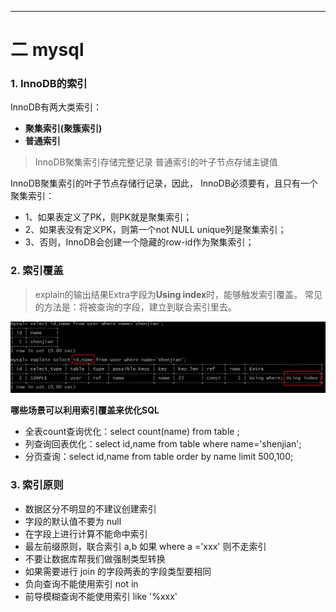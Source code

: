 ------

# 二 mysql



### 1. InnoDB的索引
InnoDB有两大类索引：
- **聚集索引(聚簇索引)** 
- **普通索引** 

>InnoDB聚集索引存储完整记录 普通索引的叶子节点存储主键值

InnoDB聚集索引的叶子节点存储行记录，因此， InnoDB必须要有，且只有一个聚集索引：
+ 1、如果表定义了PK，则PK就是聚集索引；
+ 2、如果表没有定义PK，则第一个not NULL unique列是聚集索引；
+ 3、否则，InnoDB会创建一个隐藏的row-id作为聚集索引；

### 2. 索引覆盖

>explain的输出结果Extra字段为**Using index**时，能够触发索引覆盖。
 常见的方法是：将被查询的字段，建立到联合索引里去。

![索引覆盖](./image/mysql-fugai.png) 



**哪些场景可以利用索引覆盖来优化SQL**

- 全表count查询优化：select count(name) from table ;
- 列查询回表优化：select id,name from table  where name='shenjian';
- 分页查询：select id,name from table order by name limit 500,100;


### 3. 索引原则
- 数据区分不明显的不建议创建索引
- 字段的默认值不要为 null
- 在字段上进行计算不能命中索引
- 最左前缀原则，联合索引 a,b 如果 where a ='xxx' 则不走索引
- 不要让数据库帮我们做强制类型转换
- 如果需要进行 join 的字段两表的字段类型要相同
- 负向查询不能使用索引 not in
- 前导模糊查询不能使用索引 like '%xxx'
